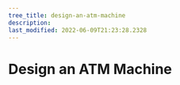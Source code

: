 ```yaml
---
tree_title: design-an-atm-machine
description: 
last_modified: 2022-06-09T21:23:28.2328
---
```


# Design an ATM Machine
